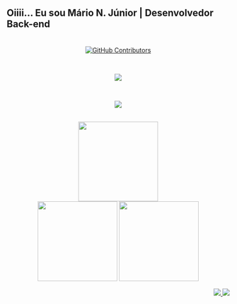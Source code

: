 <!-- ### Olá!!!   Eu sou Mário N. Júnior - Desenvolvedor Back-end -->
<div>
  <p><h2>Oiiii... Eu sou Mário N. Júnior | Desenvolvedor Back-end<img </h2></p>
</div>

<p align="center">
  <br>
  <a href="https://github.com/majurr/github-readme-stats/graphs/contributors">
    <img alt="GitHub Contributors" src="https://img.shields.io/github/contributors/majurr/github-readme-stats" />
  </a>
  <!-- <a href="https://codecov.io/gh/majurr/github-readme-stats">
    <img src="https://codecov.io/gh/majurr/github-readme-stats/branch/master/graph/badge.svg" />
  </a>
  <a href="https://github.com/majurr/github-readme-stats/issues">
    <img alt="Issues" src="https://img.shields.io/github/issues/majurr/github-readme-stats?color=0088ff" />
  </a>
  <a href="https://github.com/majurr/github-readme-stats/pulls">
    <img alt="GitHub pull requests" src="https://img.shields.io/github/issues-pr/majurr/github-readme-stats?color=0088ff" />
  </a> -->
</p>

<br>
<div>
  <p align="center">
    <a href="https://www.10envolv.com/#contact">
      <img src="https://skillicons.dev/icons?i=py,django,fastapi,laravel,bootstrap,html,mysql,mongodb,rabbitmq" />
    </a>
  </p>
  
  <br>
  <p align="center">
    <a href="https://www.10envolv.com/#contact">
      <img src="https://skillicons.dev/icons?i=linux,raspberrypi,git,docker,rabbitmq,postman" />
    </a>
  </p>
</div>

<br>
<div align="center">
  <img height="180em" src="https://github-stats-alpha.vercel.app/api?username=majurr&cc=000&tc=fff&ic=fff&bc=000"/>
  <!--   <img height="180em" src="https://api.githubtrends.io/user/svg/majurr/repos?time_range=one_year&group=other&loc_metric=changed&theme=dark"/> -->
</div  
  
<br>
<div align="center">
  <img height="180em" src="https://github-readme-stats.vercel.app/api?username=majurr&show_icons=true&theme=codeSTACKr&include_all_commits=true&count_private=true"/>
  <img height="180em" src="https://github-readme-stats.vercel.app/api/top-langs/?username=majurr&layout=compact&langs_count=16&theme=codeSTACKr"/>
</div>

<p align="right">
  <a href="https://discord.com/channels/majurr#3913">
    <img src="https://skillicons.dev/icons?i=discord" />
  </a>
  <a href="http://www.linkedin.com/in/marionascimentojunior">
    <img src="https://skillicons.dev/icons?i=linkedin" />
  </a>
</p>
